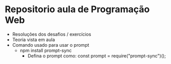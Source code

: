 # Repositorio aula de Programação Web
- Resoluções dos desafios / exercícios
- Teoria vista em aula
- Comando usado para usar o prompt
    - npm install prompt-sync
        - Defina o prompt como: const prompt = require("prompt-sync")();
